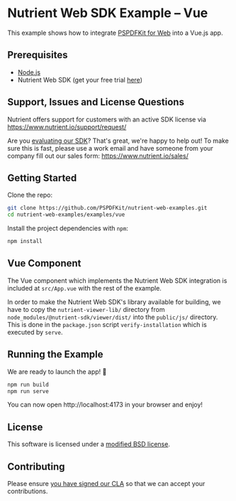 # Nutrient Web SDK Example – Vue

This example shows how to integrate [PSPDFKit for Web](https://www.nutrient.io/web/) into a Vue.js app.

## Prerequisites

- [Node.js](http://nodejs.org/)
- Nutrient Web SDK (get your free trial [here](https://www.nutrient.io/try/))

## Support, Issues and License Questions

Nutrient offers support for customers with an active SDK license via https://www.nutrient.io/support/request/

Are you [evaluating our SDK](https://www.nutrient.io/try/)? That's great, we're happy to help out! To make sure this is fast, please use a work email and have someone from your company fill out our sales form: https://www.nutrient.io/sales/

## Getting Started

Clone the repo:

```bash
git clone https://github.com/PSPDFKit/nutrient-web-examples.git
cd nutrient-web-examples/examples/vue
```

Install the project dependencies with `npm`:

```bash
npm install
```

## Vue Component

The Vue component which implements the Nutrient Web SDK integration is included at `src/App.vue` with the rest of the example.

In order to make the Nutrient Web SDK's library available for building, we have to copy the `nutrient-viewer-lib/` directory from `node_modules/@nutrient-sdk/viewer/dist/` into the `public/js/` directory. This is done in the `package.json` script `verify-installation` which is executed by `serve`.

## Running the Example

We are ready to launch the app! 🎉

```bash
npm run build
npm run serve
```

You can now open http://localhost:4173 in your browser and enjoy!

## License

This software is licensed under a [modified BSD license](LICENSE).

## Contributing

Please ensure
[you have signed our CLA](https://www.nutrient.io/guides/web/current/miscellaneous/contributing/) so that we can
accept your contributions.
